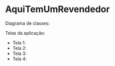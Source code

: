 # AquiTemUmRevendedor

Diagrama de classes: 

Telas da aplicação:

* Tela 1: 
* Tela 2:
* Tela 3:
* Tela 4:
